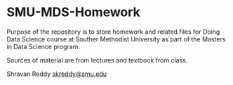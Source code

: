 # SMU-MDS-Homework
Purpose of the repository is to store homework and related files for Doing Data Science course at Souther Methodist University as part of the Masters in Data Science program.

Sources of material are from lectures and textbook from class.

Shravan Reddy
skreddy@smu.edu

